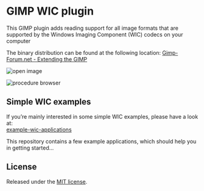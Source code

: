 # GIMP WIC plugin
This GIMP plugin adds reading support for all image formats that are supported by the Windows Imaging Component (WIC) codecs on your computer

The binary distribution can be found at the following location: 
[Gimp-Forum.net - Extending the GIMP](https://www.gimp-forum.net/Thread-Windows-Imaging-Component-WIC-Plugin)

![open image](http://www.xs4all.nl/~reneslkh/gimp/open_image.png)

![procedure browser](http://www.xs4all.nl/~reneslkh/gimp/procedure_browser.png)

## Simple WIC examples
If you’re mainly interested in some simple WIC examples, please have a look at:  
[example-wic-applications](https://github.com/ReneSlijkhuis/example-wic-applications)  
  
This repository contains a few example applications, which should help you in getting started...

## License
Released under the [MIT license](https://en.wikipedia.org/wiki/MIT_License).

